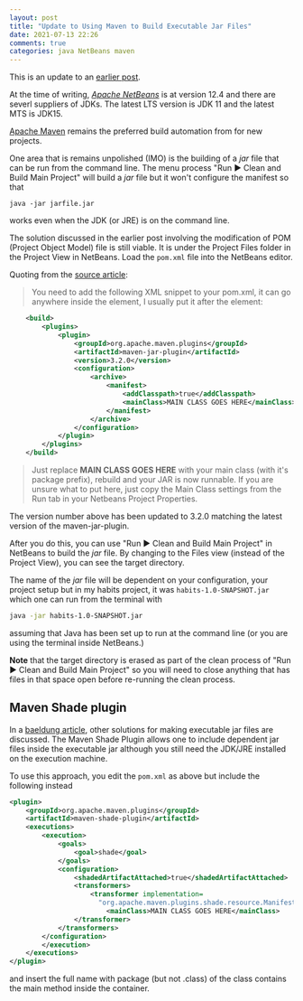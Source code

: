 ```yaml
---
layout: post
title: "Update to Using Maven to Build Executable Jar Files"
date: 2021-07-13 22:26
comments: true
categories: java NetBeans maven
---
```


This is an update to an [earlier post](/blog/2019/09/15/onward-to-maven/).

At the time of writing, [*Apache NetBeans*][apacheNetBeans] is at version 12.4 and there are severl suppliers of JDKs.  The latest LTS version is JDK 11 and the latest MTS is JDK15.

[Apache Maven][] remains the preferred build automation from for new projects.

One area that is remains unpolished (IMO) is the building of a *jar* file that can be run from the command line.  The menu process "Run &#9654; Clean and Build Main Project" will build a *jar* file but it won't configure the manifest so that

```
java -jar jarfile.jar
```

works even when the JDK (or JRE) is on the command line.

The solution discussed in the earlier post involving the modification of POM (Project Object Model) file is still viable.  It is under the Project Files folder in the Project View in NetBeans.  Load the `pom.xml` file into the NetBeans editor.

Quoting from the [source article][solution]:

> You need to add the following XML snippet to your pom.xml, it can go anywhere inside the <project> element, I usually put it after the <properties> element:

```xml
    <build>
        <plugins>
            <plugin>
                <groupId>org.apache.maven.plugins</groupId>
                <artifactId>maven-jar-plugin</artifactId>
                <version>3.2.0</version>
                <configuration>
                    <archive>
                        <manifest>
                            <addClasspath>true</addClasspath>
                            <mainClass>MAIN CLASS GOES HERE</mainClass>
                        </manifest>
                    </archive>
                </configuration>
            </plugin>
        </plugins>
    </build>
```

> Just replace **MAIN CLASS GOES HERE** with your main class (with it's package prefix), rebuild and your JAR is now runnable. If you are unsure what to put here, just copy the Main Class settings from the Run tab in your Netbeans Project Properties.

The version number above has been updated to 3.2.0 matching the latest version of the maven-jar-plugin.

After you do this, you can use "Run &#9654; Clean and Build Main Project" in NetBeans to build the *jar* file.  By changing to the Files view (instead of the Project View), you can see the target directory.

The name of the *jar* file will be dependent on your configuration, your project setup but in my habits project, it was `habits-1.0-SNAPSHOT.jar` which one can run from the terminal with

```bash
java -jar habits-1.0-SNAPSHOT.jar
```

assuming that Java has been set up to run at the command line (or you are using the terminal inside NetBeans.)

**Note** that the target directory is erased as part of the clean process of "Run &#9654; Clean and Build Main Project" so you will need to close anything that has files in that space open before re-running the clean process.

## Maven Shade plugin

In a [baeldung article][more], other solutions for making executable jar files are discussed.  The Maven Shade Plugin allows one to include dependent jar files inside the executable jar although you still need the JDK/JRE installed on the execution machine.

To use this approach, you edit the `pom.xml` as above but include the following instead

```xml
<plugin>
    <groupId>org.apache.maven.plugins</groupId>
    <artifactId>maven-shade-plugin</artifactId>
    <executions>
        <execution>
            <goals>
                <goal>shade</goal>
            </goals>
            <configuration>
                <shadedArtifactAttached>true</shadedArtifactAttached>
                <transformers>
                    <transformer implementation=
                      "org.apache.maven.plugins.shade.resource.ManifestResourceTransformer">
                        <mainClass>MAIN CLASS GOES HERE</mainClass>
                </transformer>
            </transformers>
        </configuration>
        </execution>
    </executions>
</plugin>
```
and insert the full name with package (but not .class) of the class contains the main method inside the <mainClass> container.

[apacheNetBeans]: https://netbeans.apache.org
[Apache Maven]: https://maven.apache.org
[solution]: https://www.moreofless.co.uk/executable-jar-netbeans-maven-no-main-manifest-attribute/
[more]: https://www.baeldung.com/executable-jar-with-maven